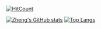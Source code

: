 [![HitCount](https://hits.dwyl.com/dougsong/dougsong.svg?style=flat-square)](http://hits.dwyl.com/dougsong/dougsong)

[![Zheng's GitHub stats](https://github-readme-stats.vercel.app/api?username=dougsong&line_height=24.5&show_icons=true&hide_border=true)](https://github.com/anuraghazra/github-readme-stats)
[![Top Langs](https://github-readme-stats.vercel.app/api/top-langs/?username=dougsong&layout=compact&langs_count=8&hide_border=true&card_width=256)](https://github.com/anuraghazra/github-readme-stats)

<!--
**dougsong/dougsong** is a ✨ _special_ ✨ repository because its `README.md` (this file) appears on your GitHub profile.

Here are some ideas to get you started:

- 🔭 I’m currently working on ...
- 🌱 I’m currently learning ...
- 👯 I’m looking to collaborate on ...
- 🤔 I’m looking for help with ...
- 💬 Ask me about ...
- 📫 How to reach me: ...
- 😄 Pronouns: ...
- ⚡ Fun fact: ...
-->
